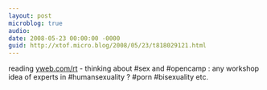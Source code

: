 ```yaml
---
layout: post
microblog: true
audio: 
date: 2008-05-23 00:00:00 -0000
guid: http://xtof.micro.blog/2008/05/23/t818029121.html
---
```

reading [yweb.com/rt](http://yweb.com/rt) - thinking about #sex and #opencamp : any workshop idea of experts in #humansexuality ? #porn #bisexuality etc.
